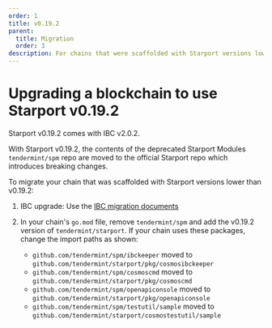 ```yaml
---
order: 1
title: v0.19.2
parent:
  title: Migration
  order: 3
description: For chains that were scaffolded with Starport versions lower than v0.19.2, changes are required to use Starport v0.19.2. 
---
```


# Upgrading a blockchain to use Starport v0.19.2

Starport v0.19.2 comes with IBC v2.0.2.

With Starport v0.19.2, the contents of the deprecated Starport Modules `tendermint/spm` repo are moved to the official Starport repo which introduces breaking changes.

To migrate your chain that was scaffolded with Starport versions lower than v0.19.2: 

1. IBC upgrade: Use the [IBC migration documents](https://github.com/cosmos/ibc-go/blob/main/docs/migrations/v1-to-v2.md)
   
2. In your chain's `go.mod` file, remove `tendermint/spm` and add the v0.19.2 version of `tendermint/starport`. If your chain uses these packages, change the import paths as shown: 

    - `github.com/tendermint/spm/ibckeeper` moved to `github.com/tendermint/starport/pkg/cosmosibckeeper`
    - `github.com/tendermint/spm/cosmoscmd` moved to `github.com/tendermint/starport/pkg/cosmoscmd` 
    - `github.com/tendermint/spm/openapiconsole` moved to `github.com/tendermint/starport/pkg/openapiconsole`
    - `github.com/tendermint/spm/testutil/sample` moved to `github.com/tendermint/starport/cosmostestutil/sample`